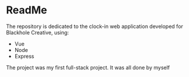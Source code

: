 # ReadMe
The repository is dedicated to the clock-in web application developed for Blackhole Creative, using:
* Vue
* Node
* Express

The project was my first full-stack project. It was all done by myself
